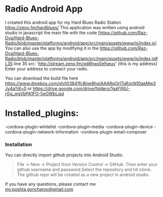 # Radio Android App 
I created this android app for my Hard Blues Radio Station https://zeno.fm/hardblues/
This application was written using android studio in javascript the main file with the code [https://github.com/Raz-Dva/Hard-Blues-Radio/blob/master/platforms/android/app/src/main/assets/www/js/index.js]
You can also use the app by modifying it in the https://github.com/Raz-Dva/Hard-Blues-Radio/blob/master/platforms/android/app/src/main/assets/www/js/index.js#L35 line 35   src: 'http://stream.zeno.fm/qd8hws5efseuv' (this is my address)    Enter your address to connect your radio.

You can download the build file here https://www.dropbox.com/sh/t03841fc8ine8hg/AAARqOrITqRznN10aeMw3Jy4a?dl=0 
or https://drive.google.com/drive/folders/1gaYjfjlU-rGg_msVbPA1FO-5eOWbLiad

# Installed_plugins:
-cordova-plugin-whitelist
-cordova-plugin-media
-cordova-plugin-device
-cordova-plugin-network-information
-cordova-plugin-email-composer

### Installation   
You can directly import github projects into Android Studio. 
>File -> New -> Project from Version Control -> GitHub.
Then enter your github username and password.Select the repository and hit clone.
The github repo will be created as a new project in android studio.

If you have any questions, please contact me  my.poshta.goncharov@gmail.com
